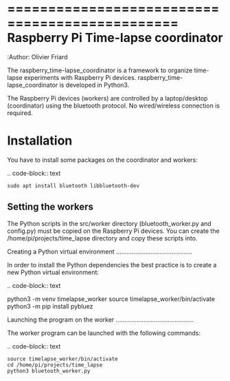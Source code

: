 ===============================================
Raspberry Pi Time-lapse coordinator
===============================================


:Author: Olivier Friard

The raspberry_time-lapse_coordinator is a framework to organize time-lapse experiments with Raspberry Pi devices.
raspberry_time-lapse_coordinator is developed in Python3.

The Raspberry Pi devices (workers) are controlled by a laptop/desktop (coordinator) using the bluetooth protocol.
No wired/wireless connection is required.

Installation
=============================

You have to install some packages on the coordinator and workers:

.. code-block:: text

    sudo apt install bluetooth libbluetooth-dev


Setting the workers
---------------------------------


The Python scripts in the src/worker directory (bluetooth_worker.py and config.py) must be copied on the Raspberry Pi devices.
You can create the /home/pi/projects/time_lapse directory and copy these scripts into.



Creating a Python virtual environment
............................................


In order to install the Python dependencies the best practice is to create a new Python virtual environment:

.. code-block:: text

   python3 -m venv timelapse_worker
   source timelapse_worker/bin/activate
   python3 -m pip install pybluez


Launching the program on the worker
.............................................

The worker program can be launched with the following commands:

.. code-block:: text

    source timelapse_worker/bin/activate
    cd /home/pi/projects/time_lapse
    python3 bluetooth_worker.py






